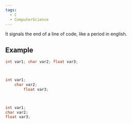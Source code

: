 ```yaml
---
tags:
  - C
  - ComputerScience
---
```

It signals the end of a line of code, like a period in english.

## Example
``` c
int var1; char var2; float var3;



int var1;
	char var2;
		float var3;



int var1;
char var2;
float var3;
```
